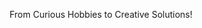 <p align="center">
    From Curious Hobbies to Creative Solutions!
</p>

<!--
<div align="center">
  <picture>
    <source media="(prefers-color-scheme: dark)" srcset="https://streak-stats.demolab.com?user=Shadyar-Bzhar-Othman&theme=dark" />
    <img src="https://streak-stats.demolab.com?user=DenverCoder1&theme=default" />
  </picture>
</div>
-->
